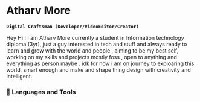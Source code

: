 # Atharv More

**`Digital Craftsman (Developer/VideoEditor/Creator)`**

Hey Hi ! I am Atharv More currently a student in Information technology diploma (3yr), just a guy interested in tech and stuff and always ready to learn and grow with the world and people , aiming to be my best self, working on my skills and projects mostly foss , open to anything and everything as person maybe . idk for now i am on journey to exploaring this world, smart enough and make and shape thing design with creativity and  Intelligent.      

### 🧰 Languages and Tools

